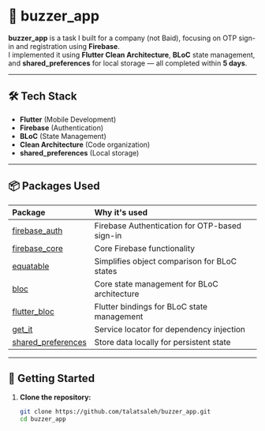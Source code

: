 # 📱 buzzer_app

**buzzer_app** is a task I built for a company (not Baid), focusing on OTP sign-in and registration using **Firebase**.  
I implemented it using **Flutter Clean Architecture**, **BLoC** state management, and **shared_preferences** for local storage — all completed within **5 days**.

---

## 🛠️ Tech Stack

- **Flutter** (Mobile Development)
- **Firebase** (Authentication)
- **BLoC** (State Management)
- **Clean Architecture** (Code organization)
- **shared_preferences** (Local storage)

---

## 📦 Packages Used

| Package | Why it's used |
|:---|:---|
| [firebase_auth](https://pub.dev/packages/firebase_auth) | Firebase Authentication for OTP-based sign-in |
| [firebase_core](https://pub.dev/packages/firebase_core) | Core Firebase functionality |
| [equatable](https://pub.dev/packages/equatable) | Simplifies object comparison for BLoC states |
| [bloc](https://pub.dev/packages/bloc) | Core state management for BLoC architecture |
| [flutter_bloc](https://pub.dev/packages/flutter_bloc) | Flutter bindings for BLoC state management |
| [get_it](https://pub.dev/packages/get_it) | Service locator for dependency injection |
| [shared_preferences](https://pub.dev/packages/shared_preferences) | Store data locally for persistent state |

---

## 🚀 Getting Started

1. **Clone the repository:**

   ```bash
   git clone https://github.com/talatsaleh/buzzer_app.git
   cd buzzer_app
